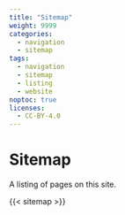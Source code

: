```yaml
---
title: "Sitemap"
weight: 9999
categories:
  - navigation
  - sitemap
tags:
  - navigation
  - sitemap
  - listing
  - website
noptoc: true
licenses:
  - CC-BY-4.0
---
```

# Sitemap

A listing of pages on this site.

<!--more-->

{{< sitemap >}}
